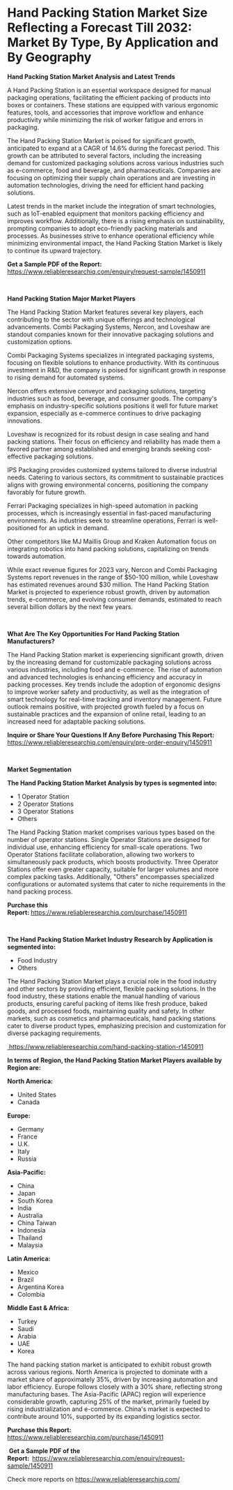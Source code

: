 <p><h1>Hand Packing Station Market Size Reflecting a Forecast Till 2032: Market By Type, By Application and By Geography</h1></p><p><strong>Hand Packing Station Market Analysis and Latest Trends</strong></p>
<p><p>A Hand Packing Station is an essential workspace designed for manual packaging operations, facilitating the efficient packing of products into boxes or containers. These stations are equipped with various ergonomic features, tools, and accessories that improve workflow and enhance productivity while minimizing the risk of worker fatigue and errors in packaging.</p><p>The Hand Packing Station Market is poised for significant growth, anticipated to expand at a CAGR of 14.6% during the forecast period. This growth can be attributed to several factors, including the increasing demand for customized packaging solutions across various industries such as e-commerce, food and beverage, and pharmaceuticals. Companies are focusing on optimizing their supply chain operations and are investing in automation technologies, driving the need for efficient hand packing solutions.</p><p>Latest trends in the market include the integration of smart technologies, such as IoT-enabled equipment that monitors packing efficiency and improves workflow. Additionally, there is a rising emphasis on sustainability, prompting companies to adopt eco-friendly packing materials and processes. As businesses strive to enhance operational efficiency while minimizing environmental impact, the Hand Packing Station Market is likely to continue its upward trajectory.</p></p>
<p><strong>Get a Sample PDF of the Report:&nbsp;</strong> <a href="https://www.reliableresearchiq.com/enquiry/request-sample/1450911?utm_campaign=2298&utm_medium=2&utm_source=Github&utm_content=ia&utm_term=17022025&utm_id=hand-packing-station">https://www.reliableresearchiq.com/enquiry/request-sample/1450911</a></p>
<p>&nbsp;</p>
<p><strong>Hand Packing Station Major Market Players</strong></p>
<p><p>The Hand Packing Station Market features several key players, each contributing to the sector with unique offerings and technological advancements. Combi Packaging Systems, Nercon, and Loveshaw are standout companies known for their innovative packaging solutions and customization options. </p><p>Combi Packaging Systems specializes in integrated packaging systems, focusing on flexible solutions to enhance productivity. With its continuous investment in R&D, the company is poised for significant growth in response to rising demand for automated systems.</p><p>Nercon offers extensive conveyor and packaging solutions, targeting industries such as food, beverage, and consumer goods. The company's emphasis on industry-specific solutions positions it well for future market expansion, especially as e-commerce continues to drive packaging innovations.</p><p>Loveshaw is recognized for its robust design in case sealing and hand packing stations. Their focus on efficiency and reliability has made them a favored partner among established and emerging brands seeking cost-effective packaging solutions.</p><p>IPS Packaging provides customized systems tailored to diverse industrial needs. Catering to various sectors, its commitment to sustainable practices aligns with growing environmental concerns, positioning the company favorably for future growth.</p><p>Ferrari Packaging specializes in high-speed automation in packing processes, which is increasingly essential in fast-paced manufacturing environments. As industries seek to streamline operations, Ferrari is well-positioned for an uptick in demand.</p><p>Other competitors like MJ Maillis Group and Kraken Automation focus on integrating robotics into hand packing solutions, capitalizing on trends towards automation.</p><p>While exact revenue figures for 2023 vary, Nercon and Combi Packaging Systems report revenues in the range of $50-100 million, while Loveshaw has estimated revenues around $30 million. The Hand Packing Station Market is projected to experience robust growth, driven by automation trends, e-commerce, and evolving consumer demands, estimated to reach several billion dollars by the next few years.</p></p>
<p>&nbsp;</p>
<p><strong>What Are The Key Opportunities For Hand Packing Station Manufacturers?</strong></p>
<p><p>The Hand Packing Station market is experiencing significant growth, driven by the increasing demand for customizable packaging solutions across various industries, including food and e-commerce. The rise of automation and advanced technologies is enhancing efficiency and accuracy in packing processes. Key trends include the adoption of ergonomic designs to improve worker safety and productivity, as well as the integration of smart technology for real-time tracking and inventory management. Future outlook remains positive, with projected growth fueled by a focus on sustainable practices and the expansion of online retail, leading to an increased need for adaptable packing solutions.</p></p>
<p><strong>Inquire or Share Your Questions If Any Before Purchasing This Report:</strong> <a href="https://www.reliableresearchiq.com/enquiry/pre-order-enquiry/1450911?utm_campaign=2298&utm_medium=2&utm_source=Github&utm_content=ia&utm_term=17022025&utm_id=hand-packing-station">https://www.reliableresearchiq.com/enquiry/pre-order-enquiry/1450911</a></p>
<p>&nbsp;</p>
<p><strong>Market Segmentation</strong></p>
<p><strong>The Hand Packing Station Market Analysis by types is segmented into:</strong></p>
<p><ul><li>1 Operator Station</li><li>2 Operator Stations</li><li>3 Operator Stations</li><li>Others</li></ul></p>
<p><p>The Hand Packing Station market comprises various types based on the number of operator stations. Single Operator Stations are designed for individual use, enhancing efficiency for small-scale operations. Two Operator Stations facilitate collaboration, allowing two workers to simultaneously pack products, which boosts productivity. Three Operator Stations offer even greater capacity, suitable for larger volumes and more complex packing tasks. Additionally, "Others" encompasses specialized configurations or automated systems that cater to niche requirements in the hand packing process.</p></p>
<p><strong>Purchase this Report:&nbsp;</strong><a href="https://www.reliableresearchiq.com/purchase/1450911?utm_campaign=2298&utm_medium=2&utm_source=Github&utm_content=ia&utm_term=17022025&utm_id=hand-packing-station">https://www.reliableresearchiq.com/purchase/1450911</a></p>
<p>&nbsp;</p>
<p><strong>The Hand Packing Station Market Industry Research by Application is segmented into:</strong></p>
<p><ul><li>Food Industry</li><li>Others</li></ul></p>
<p><p>The Hand Packing Station Market plays a crucial role in the food industry and other sectors by providing efficient, flexible packing solutions. In the food industry, these stations enable the manual handling of various products, ensuring careful packing of items like fresh produce, baked goods, and processed foods, maintaining quality and safety. In other markets, such as cosmetics and pharmaceuticals, hand packing stations cater to diverse product types, emphasizing precision and customization for diverse packaging requirements.</p></p>
<p><a href="https://www.reliableresearchiq.com/hand-packing-station-r1450911?utm_campaign=2298&utm_medium=2&utm_source=Github&utm_content=ia&utm_term=17022025&utm_id=hand-packing-station">&nbsp;https://www.reliableresearchiq.com/hand-packing-station-r1450911</a></p>
<p><strong>In terms of Region, the Hand Packing Station Market Players available by Region are:</strong></p>
<p>
    <p> <strong> North America: </strong>
        <ul>
            <li>United States</li>
            <li>Canada</li>
        </ul>
        </p> 
    <p> <strong> Europe: </strong>
        <ul>
            <li>Germany</li>
            <li>France</li>
            <li>U.K.</li>
            <li>Italy</li>
            <li>Russia</li>
        </ul>
        </p> 
    <p> <strong> Asia-Pacific: </strong>
        <ul>
            <li>China</li>
            <li>Japan</li>
            <li>South Korea</li>
            <li>India</li>
            <li>Australia</li>
            <li>China Taiwan</li>
            <li>Indonesia</li>
            <li>Thailand</li>
            <li>Malaysia</li>
        </ul>
        </p> 
    <p> <strong> Latin America: </strong>
        <ul>
            <li>Mexico</li>
            <li>Brazil</li>
            <li>Argentina Korea</li>
            <li>Colombia</li>
        </ul>
        </p> 
    <p> <strong> Middle East & Africa: </strong>
        <ul>
            <li>Turkey</li>
            <li>Saudi</li>
            <li>Arabia</li>
            <li>UAE</li>
            <li>Korea</li>
        </ul>
    </p>
    </p>
<p><p>The hand packing station market is anticipated to exhibit robust growth across various regions. North America is projected to dominate with a market share of approximately 35%, driven by increasing automation and labor efficiency. Europe follows closely with a 30% share, reflecting strong manufacturing bases. The Asia-Pacific (APAC) region will experience considerable growth, capturing 25% of the market, primarily fueled by rising industrialization and e-commerce. China's market is expected to contribute around 10%, supported by its expanding logistics sector.</p></p>
<p><strong>Purchase this Report: </strong><a href="https://www.reliableresearchiq.com/purchase/1450911?utm_campaign=2298&utm_medium=2&utm_source=Github&utm_content=ia&utm_term=17022025&utm_id=hand-packing-station">https://www.reliableresearchiq.com/purchase/1450911</a></p>
<p>&nbsp;<strong>Get a Sample PDF of the Report:&nbsp;&nbsp;</strong><a href="https://www.reliableresearchiq.com/enquiry/request-sample/1450911?utm_campaign=2298&utm_medium=2&utm_source=Github&utm_content=ia&utm_term=17022025&utm_id=hand-packing-station">https://www.reliableresearchiq.com/enquiry/request-sample/1450911</a></p>
<p><strong></strong></p>
<p>Check more reports on <a href="https://www.reliableresearchiq.com/?utm_campaign=2298&utm_medium=2&utm_source=Github&utm_content=ia&utm_term=17022025&utm_id=hand-packing-station">https://www.reliableresearchiq.com/</a></p>